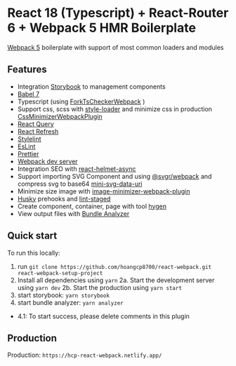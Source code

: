 # React 18 (Typescript) + React-Router 6 + Webpack 5 HMR Boilerplate

[Webpack 5](https://webpack.js.org/) boilerplate with support of most common loaders and modules

## Features

- Integration [Storybook](https://storybook.js.org/) to management components
- [Babel 7](https://babeljs.io/)
- Typescript (using [ForkTsCheckerWebpack](https://www.npmjs.com/package/fork-ts-checker-webpack-plugin) )
- Support css, scss with [style-loader](https://webpack.js.org/loaders/style-loader/) and minimize css in production [CssMinimizerWebpackPlugin](https://webpack.js.org/plugins/css-minimizer-webpack-plugin/)
- [React Query](https://react-query-v3.tanstack.com/overview)
- [React Refresh](<(https://www.npmjs.com/package/@pmmmwh/react-refresh-webpack-plugin)>)
- [Stylelint](https://stylelint.io/)
- [EsLint](https://www.npmjs.com/package/eslint)
- [Prettier](https://www.npmjs.com/package/prettier)
- [Webpack dev server](https://webpack.js.org/configuration/dev-server/)
- Integration SEO with [react-helmet-async](https://www.npmjs.com/package/react-helmet-async)
- Support importing SVG Component and using [@svgr/webpack](https://www.npmjs.com/package/@svgr/webpack) and compress svg to base64 [mini-svg-data-uri](https://www.npmjs.com/package/mini-svg-data-uri)
- Minimize size image with [image-minimizer-webpack-plugin](https://webpack.js.org/plugins/image-minimizer-webpack-plugin/)
- [Husky](https://www.npmjs.com/package/husky) prehooks and [lint-staged](https://www.npmjs.com/package/lint-staged)
- Create component, container, page with tool [hygen](https://www.hygen.io/)
- View output files with [Bundle Analyzer](https://github.com/webpack-contrib/webpack-bundle-analyzer)
<!-- - postcss loader (with [autoprefixer](https://www.npmjs.com/package/autoprefixer) and [cssnano](https://www.npmjs.com/package/cssnano)) -->

## Quick start

To run this locally:

1. run `git clone https://github.com/hoangcp8700/react-webpack.git react-webpack-setup-project`
2. Install all dependencies using `yarn`
   2a. Start the development server using `yarn dev`
   2b. Start the production using `yarn start`
3. start storybook: `yarn storybook`
4. start bundle analyzer: `yarn analyzer`

- 4.1: To start success, please delete comments in this plugin

## Production

Production: `https://hcp-react-webpack.netlify.app/`
